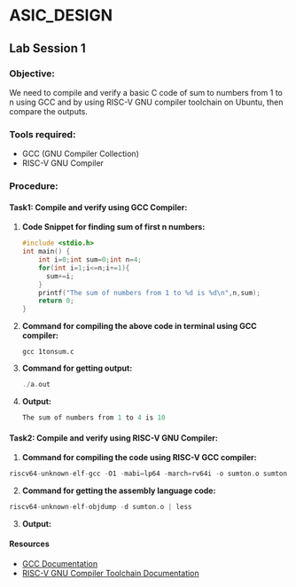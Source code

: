# ASIC_DESIGN

## Lab Session 1

### Objective:
We need to compile and verify a basic C code of sum to numbers from 1 to n using GCC and by using RISC-V GNU compiler toolchain on Ubuntu, then compare the outputs.

### Tools required:
- GCC (GNU Compiler Collection)
- RISC-V GNU Compiler

### Procedure:

#### Task1: Compile and verify using GCC Compiler:
1. **Code Snippet for finding sum of first n numbers:**

    ```c
    #include <stdio.h>
    int main() {
        int i=0;int sum=0;int n=4;
        for(int i=1;i<=n;i+=1){
          sum+=i;
        }
        printf("The sum of numbers from 1 to %d is %d\n",n,sum);
        return 0;
    }
    ```
2. **Command for compiling the above code in terminal using GCC compiler:**
   ```
   gcc 1tonsum.c
   ```
3. **Command for getting output:**
   ```c
   ./a.out
   ```
4. **Output:**
   ```c
   The sum of numbers from 1 to 4 is 10
   ```

#### Task2: Compile and verify using RISC-V GNU Compiler:
1. **Command for compiling the code using  RISC-V GCC compiler:**
  ```c
  riscv64-unknown-elf-gcc -O1 -mabi=lp64 -march=rv64i -o sumton.o sumton.c
  ```
2. **Command for getting the assembly language code:**
  ```c
  riscv64-unknown-elf-objdump -d sumton.o | less
  ```
3. **Output:**

#### Resources
- [GCC Documentation](https://gcc.gnu.org/onlinedocs/)
- [RISC-V GNU Compiler Toolchain Documentation](https://riscv.org/software-tools/risc-v-gnu-compiler-toolchain/)
